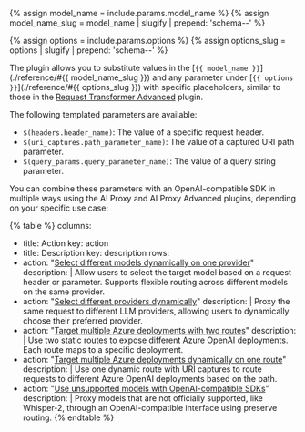 {% assign model_name = include.params.model_name %}
{% assign model_name_slug = model_name | slugify | prepend: 'schema--' %}

{% assign options = include.params.options %}
{% assign options_slug = options | slugify | prepend: 'schema--' %}

The plugin allows you to substitute values in the [`{{ model_name }}`](./reference/#{{ model_name_slug }}) and any parameter under [`{{ options }}`](./reference/#{{ options_slug }})
with specific placeholders, similar to those in the [Request Transformer Advanced](/plugins/request-transformer-advanced/) plugin.

The following templated parameters are available:

* `$(headers.header_name)`: The value of a specific request header.
* `$(uri_captures.path_parameter_name)`: The value of a captured URI path parameter.
* `$(query_params.query_parameter_name)`: The value of a query string parameter.

You can combine these parameters with an OpenAI-compatible SDK in multiple ways using the AI Proxy and AI Proxy Advanced plugins, depending on your specific use case:

<!--vale off-->
{% table %}
columns:
  - title: Action
    key: action
  - title: Description
    key: description
rows:
  - action: "[Select different models dynamically on one provider](./examples/sdk-dynamic-model-selection/)"
    description: |
      Allow users to select the target model based on a request header or parameter. Supports flexible routing across different models on the same provider.
  - action: "[Select different providers dynamically](./examples/sdk-dynamic-provider-selection/)"
    description: |
      Proxy the same request to different LLM providers, allowing users to dynamically choose their preferred provider.
  - action: "[Target multiple Azure deployments with two routes](./examples/sdk-static-azure-deployments/)"
    description: |
      Use two static routes to expose different Azure OpenAI deployments. Each route maps to a specific deployment.
  - action: "[Target multiple Azure deployments dynamically on one route](./examples/sdk-dynamic-azure-deployments/)"
    description: |
      Use one dynamic route with URI captures to route requests to different Azure OpenAI deployments based on the path.
  - action: "[Use unsupported models with OpenAI-compatible SDKs](./examples/sdk-unsupported-model/)"
    description: |
      Proxy models that are not officially supported, like Whisper-2, through an OpenAI-compatible interface using preserve routing.
{% endtable %}
<!--vale on-->


